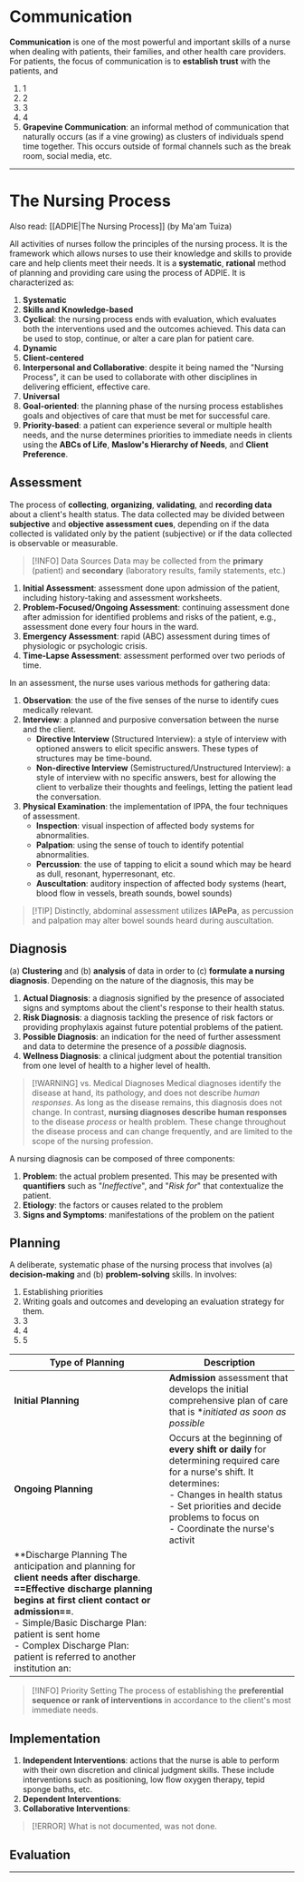 # Communication
**Communication** is one of the most powerful and important skills of a nurse when dealing with patients, their families, and other health care providers. For patients, the focus of communication is to **establish trust** with the patients, and 
1. 1
2. 2
3. 3
4. 4
5. **Grapevine Communication**: an informal method of communication that naturally occurs (as if a vine growing) as clusters of individuals spend time together. This occurs outside of formal channels such as the break room, social media, etc.
___
# The Nursing Process
Also read: [[ADPIE|The Nursing Process]] (by Ma'am Tuiza)

All activities of nurses follow the principles of the nursing process. It is the framework which allows nurses to use their knowledge and skills to provide care and help clients meet their needs. It is a **systematic**, **rational** method of planning and providing care using the process of ADPIE. It is characterized as:
1. **Systematic**
2. **Skills and Knowledge-based**
3. **Cyclical**: the nursing process ends with evaluation, which evaluates both the interventions used and the outcomes achieved. This data can be used to stop, continue, or alter a care plan for patient care.
4. **Dynamic**
5. **Client-centered**
6. **Interpersonal and Collaborative**: despite it being named the "Nursing Process", it can be used to collaborate with other disciplines in delivering efficient, effective care.
7. **Universal**
8. **Goal-oriented**: the planning phase of the nursing process establishes goals and objectives of care that must be met for successful care.
9. **Priority-based**: a patient can experience several or multiple health needs, and the nurse determines priorities to immediate needs in clients using the **ABCs of Life**, **Maslow's Hierarchy of Needs**, and **Client Preference**.
## Assessment
The process of **collecting**, **organizing**, **validating**, and **recording data** about a client's health status. The data collected may be divided between **subjective** and **objective assessment cues**, depending on if the data collected is validated only by the patient (subjective) or if the data collected is observable or measurable.
>[!INFO] Data Sources
>Data may be collected from the **primary** (patient) and **secondary** (laboratory results, family statements, etc.) 

1. **Initial Assessment**: assessment done upon admission of the patient, including history-taking and assessment worksheets.
2. **Problem-Focused/Ongoing Assessment**: continuing assessment done after admission for identified problems and risks of the patient, e.g., assessment done every four hours in the ward.
3. **Emergency Assessment**: rapid (ABC) assessment during times of physiologic or psychologic crisis.
4. **Time-Lapse Assessment**: assessment performed over two periods of time.

In an assessment, the nurse uses various methods for gathering data:
1. **Observation**: the use of the five senses of the nurse to identify cues medically relevant.
2. **Interview**: a planned and purposive conversation between the nurse and the client.
	- **Directive Interview** (Structured Interview): a style of interview with optioned answers to elicit specific answers. These types of structures may be time-bound.
	- **Non-directive Interview** (Semistructured/Unstructured Interview): a style of interview with no specific answers, best for allowing the client to verbalize their thoughts and feelings, letting the patient lead the conversation.
3. **Physical Examination**: the implementation of IPPA, the four techniques of assessment.
	- **Inspection**: visual inspection of affected body systems for abnormalities.
	- **Palpation**: using the sense of touch to identify potential abnormalities.
	- **Percussion**: the use of tapping to elicit a sound which may be heard as dull, resonant, hyperresonant, etc.
	- **Auscultation**: auditory inspection of affected body systems (heart, blood flow in vessels, breath sounds, bowel sounds)
>[!TIP] Distinctly, abdominal assessment utilizes **IAPePa**, as percussion and palpation may alter bowel sounds heard during auscultation.
## Diagnosis
(a) **Clustering** and (b) **analysis** of data in order to (c) **formulate a nursing diagnosis**. Depending on the nature of the diagnosis, this may be
1. **Actual Diagnosis**: a diagnosis signified by the presence of associated signs and symptoms about the client's response to their health status.
2. **Risk Diagnosis**: a diagnosis tackling the presence of risk factors or providing prophylaxis against future potential problems of the patient.
3. **Possible Diagnosis**: an indication for the need of further assessment and data to determine the presence of a *possible* diagnosis.
4. **Wellness Diagnosis**: a clinical judgment about the potential transition from one level of health to a higher level of health.

>[!WARNING] vs. Medical Diagnoses
>Medical diagnoses identify the disease at hand, its pathology, and does not describe *human responses*. As long as the disease remains, this diagnosis does not change. In contrast, **nursing diagnoses describe human responses** to the disease *process* or health problem. These change throughout the disease process and can change frequently, and are limited to the scope of the nursing profession.

A nursing diagnosis can be composed of three components:
1. **Problem**: the actual problem presented. This may be presented with **quantifiers** such as "*Ineffective*", and "*Risk for*" that contextualize the patient.
2. **Etiology**: the factors or causes related to the problem
3. **Signs and Symptoms**: manifestations of the problem on the patient
## Planning
A deliberate, systematic phase of the nursing process that involves (a) **decision-making** and (b) **problem-solving** skills. In involves:
1. Establishing priorities
2. Writing goals and outcomes and developing an evaluation strategy for them.
3. 3
4. 4
5. 5

| Type of Planning       | Description                                                                                                                                                                                                                                                                           |
| ---------------------- | ------------------------------------------------------------------------------------------------------------------------------------------------------------------------------------------------------------------------------------------------------------------------------------ |
| **Initial Planning**   | **Admission** assessment that develops the initial comprehensive plan of care that is **initiated as soon as possible*                                                                                                                                                                |
| **Ongoing Planning**   | Occurs at the beginning of **every shift or daily** for determining required care for a nurse's shift. It determines:<br>- Changes in health status<br>- Set priorities and decide problems to focus on<br>- Coordinate the nurse's activit                                           |
| **Discharge Planning The anticipation and planning for **client needs after discharge**. **==Effective discharge planning begins at first client contact or admission==**.<br>- Simple/Basic Discharge Plan: patient is sent home<br>- Complex Discharge Plan: patient is referred to another institution an:  |

>[!INFO] Priority Setting
>The process of establishing the **preferential sequence or rank of interventions** in accordance to the client's most immediate needs.
## Implementation
1. **Independent Interventions**: actions that the nurse is able to perform with their own discretion and clinical judgment skills. These include interventions such as positioning, low flow oxygen therapy, tepid sponge baths, etc.
2. **Dependent Interventions**: 
3. **Collaborative Interventions**:

>[!ERROR] What is not documented, was not done.
## Evaluation
___
# 